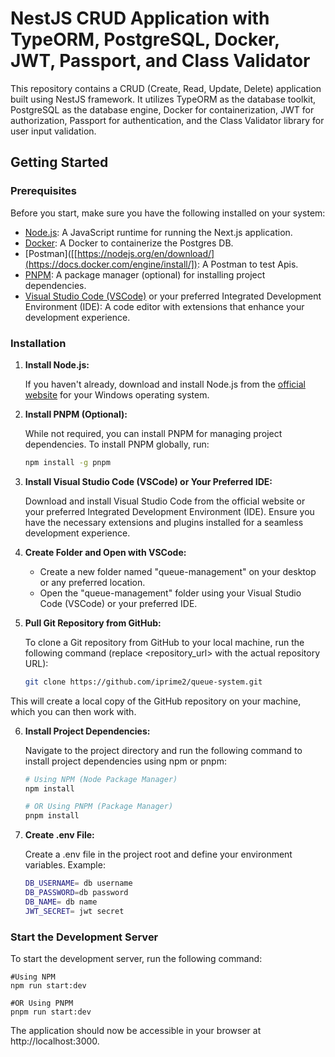 # NestJS CRUD Application with TypeORM, PostgreSQL, Docker, JWT, Passport, and Class Validator

This repository contains a CRUD (Create, Read, Update, Delete) application built using NestJS framework. It utilizes TypeORM as the database toolkit, PostgreSQL as the database engine, Docker for containerization, JWT for authorization, Passport for authentication, and the Class Validator library for user input validation.

## Getting Started

### Prerequisites

Before you start, make sure you have the following installed on your system:

- [Node.js](https://nodejs.org/en/download/): A JavaScript runtime for running the Next.js application.
- [Docker]([https://nodejs.org/en/download/]): A Docker to containerize the Postgres DB.
- [Postman]([[https://nodejs.org/en/download/](https://docs.docker.com/engine/install/]): A Postman to test Apis.
- [PNPM](https://pnpm.io/): A package manager (optional) for installing project dependencies.
- [Visual Studio Code (VSCode)](https://code.visualstudio.com/download) or your preferred Integrated Development Environment (IDE): A code editor with extensions that enhance your development experience.

### Installation

1. **Install Node.js:**

   If you haven't already, download and install Node.js from the [official website](https://nodejs.org/en/download/) for your Windows operating system.

2. **Install PNPM (Optional):**

   While not required, you can install PNPM for managing project dependencies. To install PNPM globally, run:

   ```bash
   npm install -g pnpm

3. **Install Visual Studio Code (VSCode) or Your Preferred IDE:**

   Download and install Visual Studio Code from the official website or your preferred Integrated Development Environment (IDE). Ensure you have the necessary extensions and plugins installed for a seamless development experience.

4. **Create Folder and Open with VSCode:**

   - Create a new folder named "queue-management" on your desktop or any preferred location.
   - Open the "queue-management" folder using your Visual Studio Code (VSCode) or your preferred IDE.

5. **Pull Git Repository from GitHub:**

   To clone a Git repository from GitHub to your local machine, run the following command (replace <repository_url> with the actual repository URL):

   ```bash
   git clone https://github.com/iprime2/queue-system.git


This will create a local copy of the GitHub repository on your machine, which you can then work with.

6. **Install Project Dependencies:**

   Navigate to the project directory and run the following command to install project dependencies using npm or pnpm:

   ```bash
   # Using NPM (Node Package Manager)
   npm install

   # OR Using PNPM (Package Manager)
   pnpm install

7. **Create .env File:**

   Create a .env file in the project root and define your environment variables. Example:

   ```bash
   DB_USERNAME= db username
   DB_PASSWORD=db password
   DB_NAME= db name
   JWT_SECRET= jwt secret

### Start the Development Server

   To start the development server, run the following command:

    #Using NPM 
    npm run start:dev
      
    #OR Using PNPM
    pnpm run start:dev

The application should now be accessible in your browser at http://localhost:3000.
